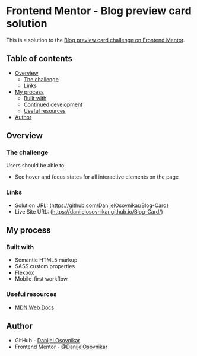 # Frontend Mentor - Blog preview card solution

This is a solution to the [Blog preview card challenge on Frontend Mentor](https://www.frontendmentor.io/challenges/blog-preview-card-ckPaj01IcS).

## Table of contents

- [Overview](#overview)
  - [The challenge](#the-challenge)
  - [Links](#links)
- [My process](#my-process)
  - [Built with](#built-with)
  - [Continued development](#continued-development)
  - [Useful resources](#useful-resources)
- [Author](#author)

## Overview

### The challenge

Users should be able to:

- See hover and focus states for all interactive elements on the page

### Links

- Solution URL: (https://github.com/DanijelOsovnikar/Blog-Card)
- Live Site URL: (https://danijelosovnikar.github.io/Blog-Card/)

## My process

### Built with

- Semantic HTML5 markup
- SASS custom properties
- Flexbox
- Mobile-first workflow

### Useful resources

- [MDN Web Docs](https://developer.mozilla.org/en-US/) 

## Author

- GitHub - [Danijel Osovnikar](https://github.com/DanijelOsovnikar)
- Frontend Mentor - [@DanijelOsovnikar](https://www.frontendmentor.io/profile/DanijelOsovnikar)


